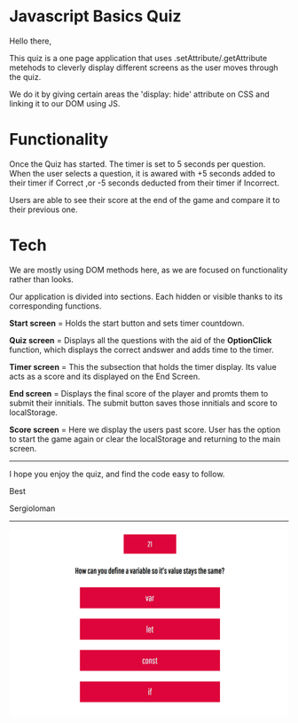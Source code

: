 # Javascript Basics Quiz

Hello there,

This quiz is a one page application that uses .setAttribute/.getAttribute metehods to cleverly display different screens as the user moves through the quiz.

We do it by giving certain areas the 'display: hide' attribute on CSS and linking it to our DOM using JS. 

# Functionality

Once the Quiz has started. The timer is set to 5 seconds per question. When the user selects a question, it is awared with +5 seconds added to their timer if Correct ,or -5 seconds deducted from their timer if Incorrect.

Users are able to see their score at the end of the game and compare it to their previous one.

# Tech

We are mostly using DOM methods here, as we are focused on functionality rather than looks.

Our application is divided into sections. Each hidden or visible thanks to its corresponding functions.

**Start screen** = Holds the start button and sets timer countdown.

**Quiz screen** = Displays all the questions with the aid of the **OptionClick** function, which displays the correct andswer and adds time to the timer.

**Timer screen** =  This the subsection that holds the timer display. Its value acts as a score and its displayed on the End Screen.

**End screen** = Displays the final score of the player and promts them to submit their innitials. The submit button saves those innitials and score to localStorage.

**Score screen** = Here we display the users past score. User has the option to start the game again or clear the localStorage and returning to the main screen.
__________________________


I hope you enjoy the quiz, and find the code easy to follow.

Best

Sergioloman

__________________________
![alt text](./assets/screenshot1.PNG)
